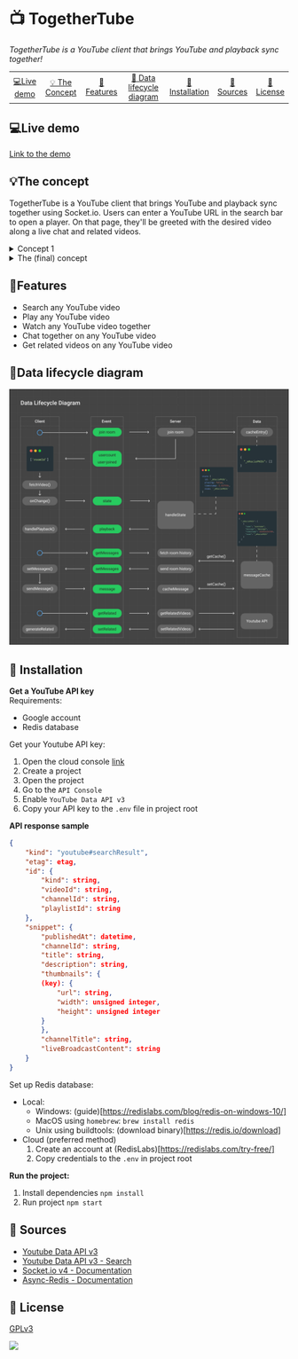 # 📺 TogetherTube
*TogetherTube is a YouTube client that brings YouTube and playback sync together!*

<table style="margin-left: auto; margin-right: auto;">
    <tr>
        <td align="center"><a href="#live-demo">💻Live demo<a></td>
        <td align="center"><a href="#the-concept">💡 The Concept<a></td>
        <td align="center"><a href="#features">📝Features <a></td>
        <td align="center"><a href="#data-lifecycle-diagram">🔄 Data lifecycle diagram<a></td>
        <td align="center"><a href="#-installation">🤖 Installation<a></td>
        <td align="center"><a href="#-sources">🤝 Sources<a></td>
        <td align="center"><a href="#-license">📝 License<a></td>
    </tr>
</table>

## 💻Live demo
[Link to the demo](https://real-time-web-2021.herokuapp.com/)


## 💡The concept
TogetherTube is a YouTube client that brings YouTube and playback sync together using Socket.io. Users can enter a YouTube URL in the search bar to open a player. On that page, they'll be greeted with the desired video along a live chat and related videos.

<details>
    <summary>Concept 1</summary>
    The first concept was similar to the final concept. Unlike the final version, it used an oauth login screen that would allow personalized rooms. The main difference was to control your other devices/tabs. After a review, it became clear that it should focus on the multi-user aspect rather than single-user&multi-device.
    <img src='./assets/images/concept1.png'>
</details>

<details>
    <summary>The (final) concept </summary>
    While processing the feedback on my first concept, I decided to follow the multi-user comment. In this iteration I focussed on syncing playback and adding more multi-user features (the chat) and applied them in the concept. To improve and stimulate usage and UX, I stripped away the login and personalization such as playlists and custom rooms.
    <img src="./assets/images/concept2.png">
    Here's how the data will flow within the application.
    <img src='./assets/images/concept2_data.png'>
</details>

## 📝Features 
* Search any YouTube video
* Play any YouTube video
* Watch any YouTube video together
* Chat together on any YouTube video
* Get related videos on any YouTube video

## 🔄Data lifecycle diagram
![](./assets/images/data_lifecycle_diagram.png)

## 🤖 Installation
**Get a YouTube API key**   
Requirements:
* Google account
* Redis database

Get your Youtube API key: 
1. Open the cloud console [link](https://console.cloud.google.com/apis/dashboard)
2. Create a project 
3. Open the project
4. Go to the `API Console`
5. Enable `YouTube Data API v3`
6. Copy your API key to the `.env` file in project root

**API response sample**
```json
{
    "kind": "youtube#searchResult",
    "etag": etag,
    "id": {
        "kind": string,
        "videoId": string,
        "channelId": string,
        "playlistId": string
    },
    "snippet": {
        "publishedAt": datetime,
        "channelId": string,
        "title": string,
        "description": string,
        "thumbnails": {
        (key): {
            "url": string,
            "width": unsigned integer,
            "height": unsigned integer
        }
        },
        "channelTitle": string,
        "liveBroadcastContent": string
    }
}
```

Set up Redis database: 
* Local:
  * Windows: (guide)[https://redislabs.com/blog/redis-on-windows-10/]
  * MacOS using `homebrew`: `brew install redis`
  * Unix using buildtools: (download binary)[https://redis.io/download]
* Cloud (preferred method)
  1. Create an account at (RedisLabs)[https://redislabs.com/try-free/]
  2. Copy credentials to the `.env` in project root

**Run the project:**
1. Install dependencies
`npm install`
2. Run project
`npm start`

## 🤝 Sources
* [Youtube Data API v3](https://developers.google.com/youtube/v3)
* [Youtube Data API v3 - Search](https://developers.google.com/youtube/v3/docs/search)
* [Socket.io v4 - Documentation](https://socket.io/docs/v4)
* [Async-Redis - Documentation](https://www.npmjs.com/package/async-redis)

## 📝 License
[GPLv3](https://choosealicense.com/licenses/gpl-3.0/)

![](https://visitor-badge.laobi.icu/badge?page_id=sjagoori.realtime-web)
